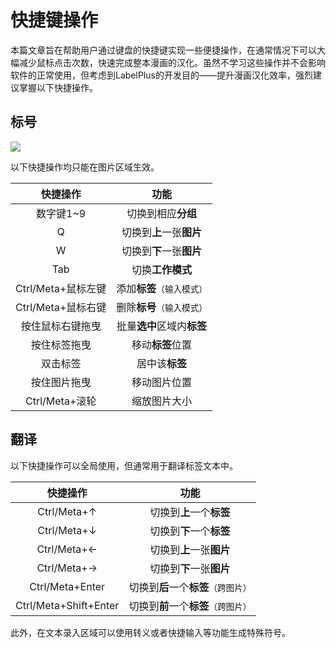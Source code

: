 # 快捷键操作

本篇文章旨在帮助用户通过键盘的快捷键实现一些便捷操作，在通常情况下可以大幅减少鼠标点击次数，快速完成整本漫画的汉化。虽然不学习这些操作并不会影响软件的正常使用，但考虑到LabelPlus的开发目的——提升漫画汉化效率，强烈建议掌握以下快捷操作。

## 标号

![](https://image.yeding.top/img/89b920fc-c5f1-415a-ad62-ff92b0666596.png)

以下快捷操作均只能在图片区域生效。

| 快捷操作           | 功能                |
|:--------------:|:-----------------:|
| 数字键1~9         | 切换到相应**分组**       |
| Q              | 切换到**上**一张**图片**  |
| W              | 切换到**下**一张**图片**  |
| Tab            | 切换**工作模式**        |
| Ctrl/Meta+鼠标左键 | 添加**标签**`（输入模式）`  |
| Ctrl/Meta+鼠标右键 | 删除**标号**`（输入模式）`  |
| 按住鼠标右键拖曳       | 批量**选中**区域内**标签** |
| 按住标签拖曳         | 移动**标签**位置        |
| 双击标签           | 居中该**标签**         |
| 按住图片拖曳         | 移动图片位置            |
| Ctrl/Meta+滚轮   | 缩放图片大小            |

## 翻译

以下快捷操作可以全局使用，但通常用于翻译标签文本中。

| 快捷操作                  | 功能                      |
|:---------------------:|:-----------------------:|
| Ctrl/Meta+↑           | 切换到**上**一个**标签**        |
| Ctrl/Meta+↓           | 切换到**下**一个**标签**        |
| Ctrl/Meta+←           | 切换到**上**一张**图片**        |
| Ctrl/Meta+→           | 切换到**下**一张**图片**        |
| Ctrl/Meta+Enter       | 切换到**后**一个**标签**`（跨图片）` |
| Ctrl/Meta+Shift+Enter | 切换到**前**一个**标签**`（跨图片）` |

此外，在文本录入区域可以使用转义或者快捷输入等功能生成特殊符号。
